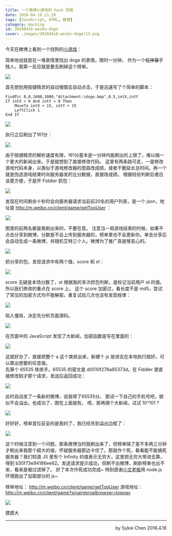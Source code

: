 ```yaml
---
title: 一个微博小游戏的 hack 历程
date: 2016-04-16 21:10
tags: [JavaScript, HTML, 微博]
category: Hacking
id: 20160416-weibo-doge
cover: .images/20160416-weibo-doge/13.png
---
```


今天在微博上看到一个找狗的[小游戏](http://m.weibo.cn/client/game?sinainternalbrowser=topnav)： 

简单地说就是在一堆表情里找出 doge 的表情，限时一分钟。 
作为一个~~程序猿~~手贱人，我第一反应就是要去刷掉这个榜单。 

![](.images/20160416-weibo-doge/1.png)

首先想到用按键精灵的自动搜图去自动点击，于是迅速写了个简单的脚本： 

``` vbscript
FindPic 0,0,1600,1000,"Attachment:\doge.bmp",0.5,intX,intY
If intX > 0 And intY > 0 Then 
	MoveTo intX + 15, intY + 15
	LeftClick 1
End If
```

![](.images/20160416-weibo-doge/2.png) 

执行之后刷出了161分： 

![](.images/20160416-weibo-doge/3.png) 

由于按键精灵的解析速度有限，161分基本是一分钟内能刷出的上限了，难以搞一个更大的新闻出来。于是就想到了直接修改代码。 
这里有两条路可走，一是修改游戏代码本身，以类似于游戏修改器的思路改成绩，或者干脆延长总时间。再一个就是伪造游戏结束时向服务器发的比分数据，直接改成绩。 
根据经验判断后者应该更方便，于是开 Fiddler 抓包： 

![](.images/20160416-weibo-doge/4.png) 

发现在时间剩余十秒时会向服务器请求当前前20名的用户列表，是一个 json，地址是 http://m.weibo.cn/client/game/getTopUser ： 

![](.images/20160416-weibo-doge/5.png) 

图里的前两名都是我刷出来的，不要在意。 
注意当一局游戏结束的时候，如果不点击分享到微博，分数是不会上传到服务器的，榜单里也不会更新你。单击分享后会自动生成一条微博，并随机艾特三个人。微博为了推广真是够恶心的。 

![](.images/20160416-weibo-doge/6.png) 

抓分享的包，发现请求中有两个值，score 和 st： 

![](.images/20160416-weibo-doge/7.png) 

score 无疑是本场分数了，st 根据我的多次抓包判断，是标记当前用户 id 的值。所以我们修改的重点在 score 上。 
这个 score 加密过，看长度不是 md5，尝试了常见的加密方式均不能解密。重复试验几次也没有发现规律： 

![](.images/20160416-weibo-doge/8.png) 

陷入僵局，决定先分析页面源码。 

![](.images/20160416-weibo-doge/10.png) 

在页面中的 JavaScript 发现了大新闻，加密函数是写在里面的： 

![](.images/20160416-weibo-doge/9.png) 

这就好办了，直接把整个 a 这个类抠出来，新建个 js 放进去在本地执行就好。可以算出想要的任意值。  
先算个 65535 练练手。65535 的密文是 d0510f276a65373d。在 Fiddler 里直接修改刚才那个请求，发送后返回成功： 

![](.images/20160416-weibo-doge/11.png) 

此时自动发了一条新的微博，说我得了65535分。 
那试一下自己的手机号吧，貌似不会溢出。也成功了，图在上面就有。 
唔，那再搞个大新闻，试试 10^101 ? 

![](.images/20160416-weibo-doge/12.png) 

好好好，榜单首位妥妥的是我的了，我已经吊到溢出边框了： 

![](.images/20160416-weibo-doge/13.png) 

这个时候注意到一个问题，那条微博当时就刷出来了，但榜单隔了差不多两三分钟才刷出来我那个超大的值，怀疑服务器那边卡住了。那就作个死，看看能不能搞死服务器？我们知道 JS 里有个 Infinity 的值表示无穷大，这里把无穷大带进去算，得到 b30f73e94186ee62。发送请求提示成功，但刷不出微博，刷新榜单也出不来，看来是被过滤掉了。 
好了本次作死成功完成~ 
特别感谢[小文老板](http://jobslong.com/)用 node.js 环境跑出了加密部分的 js~ 

榜单地址： http://m.weibo.cn/client/game/getTopUser 
游戏地址： http://m.weibo.cn/client/game?sinainternalbrowser=topnav 

![](.images/20160416-weibo-doge/14.png) 

摸摸大 

---

<p align = right>
by Sykie Chen
2016.4.16
</p>